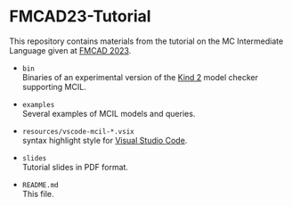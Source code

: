 # FMCAD23-Tutorial

This repository contains materials from the tutorial on the MC Intermediate Language given at [FMCAD 2023](https://fmcad.org/FMCAD23/program/).

* `bin` <br>
  Binaries of an experimental version of the [Kind 2](https://kind2-mc.github.io/kind2/) model checker supporting MCIL.

* `examples` <br>
  Several examples of MCIL models and queries.

* `resources/vscode-mcil-*.vsix` <br>
  syntax highlight style for [Visual Studio Code](https://code.visualstudio.com).

* `slides` <br>
  Tutorial slides in PDF format.

* `README.md` <br>
  This file.
